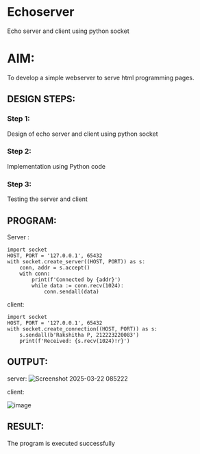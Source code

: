 # Echoserver
Echo server and client using python socket

# AIM:

To develop a simple webserver to serve html programming pages.

## DESIGN STEPS:

### Step 1:

Design of echo server and client using python socket

### Step 2:

Implementation using Python code

### Step 3:

Testing the server and client 

## PROGRAM:
Server :
```
import socket
HOST, PORT = '127.0.0.1', 65432
with socket.create_server((HOST, PORT)) as s:
    conn, addr = s.accept()
    with conn:
        print(f'Connected by {addr}')
        while data := conn.recv(1024):
            conn.sendall(data)
```
client:
```
import socket
HOST, PORT = '127.0.0.1', 65432
with socket.create_connection((HOST, PORT)) as s:
    s.sendall(b'Rakshitha P, 212223220083')
    print(f'Received: {s.recv(1024)!r}')
```
## OUTPUT:

server:
![Screenshot 2025-03-22 085222](https://github.com/user-attachments/assets/8390001c-be97-438f-a8ab-124803a025c5)


client:


![image](https://github.com/user-attachments/assets/7fa272b9-2434-4f20-9d26-d9072ef56b1d)


## RESULT:
The program is executed successfully
